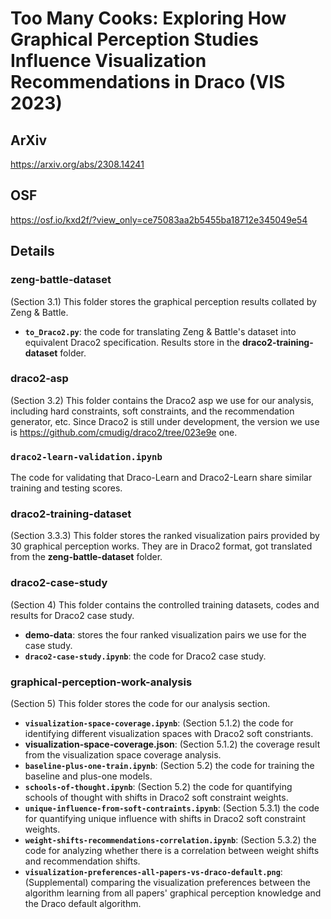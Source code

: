 # Too Many Cooks: Exploring How Graphical Perception Studies Influence Visualization Recommendations in Draco (VIS 2023)

## ArXiv

https://arxiv.org/abs/2308.14241

## OSF

https://osf.io/kxd2f/?view_only=ce75083aa2b5455ba18712e345049e54

## Details

### **zeng-battle-dataset**

(Section 3.1) This folder stores the graphical perception results collated by Zeng & Battle.

- **`to_Draco2.py`**: the code for translating Zeng & Battle's dataset into equivalent Draco2 specification. Results store in the **draco2-training-dataset** folder.

### **draco2-asp**

(Section 3.2) This folder contains the Draco2 asp we use for our analysis, including hard constraints, soft constraints, and the recommendation generator, etc. Since Draco2 is still under development, the version we use is https://github.com/cmudig/draco2/tree/023e9e one.

### `draco2-learn-validation.ipynb`

The code for validating that Draco-Learn and Draco2-Learn share similar training and testing scores.

### **draco2-training-dataset**

(Section 3.3.3) This folder stores the ranked visualization pairs provided by 30 graphical perception works. They are in Draco2 format, got translated from the **zeng-battle-dataset** folder.

### **draco2-case-study**

(Section 4) This folder contains the controlled training datasets, codes and results for Draco2 case study.

- **demo-data**: stores the four ranked visualization pairs we use for the case study.
- **`draco2-case-study.ipynb`**: the code for Draco2 case study.

### **graphical-perception-work-analysis**

(Section 5) This folder stores the code for our analysis section.

- **`visualization-space-coverage.ipynb`**: (Section 5.1.2) the code for identifying different visualization spaces with Draco2 soft constriants.
- **visualization-space-coverage.json**: (Section 5.1.2) the coverage result from the visualization space coverage analysis.
- **`baseline-plus-one-train.ipynb`**: (Section 5.2) the code for training the baseline and plus-one models.
- **`schools-of-thought.ipynb`**: (Section 5.2) the code for quantifying schools of thought with shifts in Draco2 soft constraint weights.
- **`unique-influence-from-soft-contraints.ipynb`**: (Section 5.3.1) the code for quantifying unique influence with shifts in Draco2 soft constraint weights.
- **`weight-shifts-recommendations-correlation.ipynb`**: (Section 5.3.2) the code for analyzing whether there is a correlation between weight shifts and recommendation shifts.
- **`visualization-preferences-all-papers-vs-draco-default.png`**: (Supplemental) comparing the visualization preferences between the algorithm learning from all papers' graphical perception knowledge and the Draco default algorithm.
